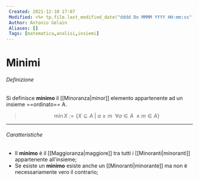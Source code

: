 ```yaml
---
 Created: 2021-12-10 17:07
 Modified: <%+ tp.file.last_modified_date("dddd Do MMMM YYYY HH:mm:ss") %>
 Author: Antonio Gelain
 Aliases: []
 Tags: [matematica,analisi,insiemi]
---
```


# Minimi

###### Definizione

Si definisce **minimo** il [[Minoranza|minor]] elemento appartenente ad un insieme ==ordinato== A.

> $$\min{X} := \{X \subseteq A\ |\ a \ge m\ \ \forall a \in A\ \land m \in A\}$$

---

###### Caratteristiche

- Il **minimo** è il [[Maggioranza|maggiore]] tra tutti i [[Minoranti|minoranti]] appartenente all'insieme;
- Se esiste un **minimo** esiste anche un [[Minoranti|minorante]] ma non è necessariamente vero il contrario;
